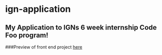 # ign-application
## My Application to IGNs 6 week internship Code Foo program!

###Preview of front end project [here](https://htmlpreview.github.io/?https://github.com/MindfulBell/ign-application/blob/master/front-end%20project/src/client/index.html) 
